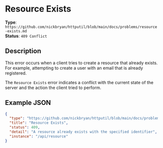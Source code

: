 # Resource Exists

**Type**: `https://github.com/nickbryan/httputil/blob/main/docs/problems/resource-exists.md`  
**Status**: `409 Conflict`

## Description

This error occurs when a client tries to create a resource that already exists. For example, attempting to create a user with an email that is already registered.

The `Resource Exists` error indicates a conflict with the current state of the server and the action the client tried to perform.

## Example JSON

```json
{
  "type": "https://github.com/nickbryan/httputil/blob/main/docs/problems/resource-exists.md",
  "title": "Resource Exists",
  "status": 409,
  "detail": "A resource already exists with the specified identifier",
  "instance": "/api/resource"
}
```
